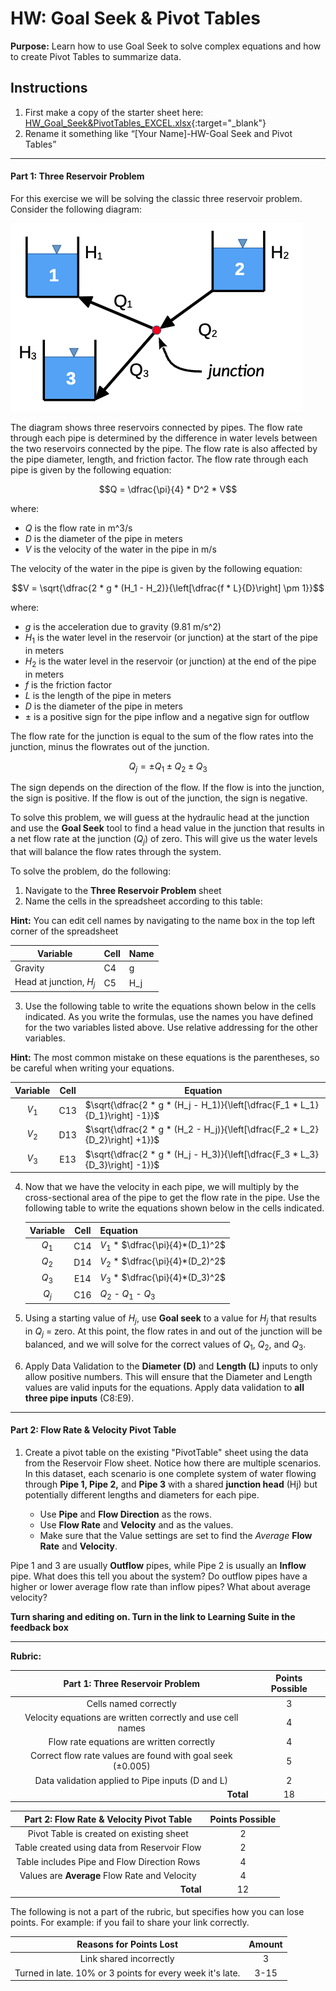 #  HW: Goal Seek & Pivot Tables

**Purpose:** Learn how to use Goal Seek to solve complex equations and how to create Pivot Tables to summarize data.

## Instructions
1. First make a copy of the starter sheet here:
   [HW_Goal_Seek&PivotTables_EXCEL.xlsx](HW_Goal_Seek%26PivotTables_EXCEL.xlsx){:target="_blank"}
2. Rename it something like “[Your Name]-HW-Goal Seek and Pivot Tables”
---

#### Part 1: Three Reservoir Problem

For this exercise we will be solving the classic three reservoir problem. Consider the following diagram:

![three_res.png](images/three_res.png)

The diagram shows three reservoirs connected by pipes. The flow rate through each pipe is determined by the 
difference in water levels between the two reservoirs connected by the pipe. The flow rate is also affected by the pipe diameter, length, and friction factor. The flow rate through each pipe is given by the following equation:

$$Q = \dfrac{\pi}{4} * D^2 * V$$

where: 

- $Q$ is the flow rate in m^3/s
- $D$ is the diameter of the pipe in meters
- $V$ is the velocity of the water in the pipe in m/s

The velocity of the water in the pipe is given by the following equation:

$$V = \sqrt{\dfrac{2 * g * (H_1 - H_2)}{\left[\dfrac{f * L}{D}\right] \pm 1}}$$

where:

- $g$ is the acceleration due to gravity (9.81 m/s^2)
- $H_1$ is the water level in the reservoir (or junction) at the start of the pipe in meters
- $H_2$ is the water level in the reservoir (or junction) at the end of the pipe in meters
- $f$ is the friction factor
- $L$ is the length of the pipe in meters
- $D$ is the diameter of the pipe in meters
- $\pm$ is a positive sign for the pipe inflow and a negative sign for outflow

The flow rate for the junction is equal to the sum of the flow rates into the junction, minus the flowrates out of the 
junction.

$$Q_{j} = \pm Q_{1} \pm Q_{2} \pm Q_{3}$$

The sign depends on the direction of the flow. If the flow is into the junction, the sign is positive. If the flow is out of the junction, the sign is negative.

To solve this problem, we will guess at the hydraulic head at the junction and use the **Goal Seek** tool to find a head 
value
in the 
junction that results in a 
net 
flow 
rate at the junction ($Q_j$) of zero. This will give us the water levels that will balance the flow rates through the 
system.

To solve the problem, do the following:

1. Navigate to the **Three Reservoir Problem** sheet
2. Name the cells in the spreadsheet according to this table:

**Hint:** You can edit cell names by navigating to the name box in the top left corner of the spreadsheet

   | Variable                | Cell | Name |
   |-------------------------|------|------|
   | Gravity                 | C4   | g    |
   | Head at junction, $H_j$ | C5   | H_j  |

3. Use the following table to write the equations shown below in the cells indicated. As you write the formulas, use the names you have defined for the two variables listed above. Use relative addressing for the other variables.

**Hint:** The most common mistake on these equations is the parentheses, so be careful when writing your equations.

   | Variable | Cell | Equation                                                                     |
   |:--------:|:----:|------------------------------------------------------------------------------|
   |  $V_1$   | C13  | $\sqrt{\dfrac{2 * g * (H_j - H_1)}{\left[\dfrac{F_1 * L_1}{D_1}\right] -1}}$ |
   |  $V_2$   | D13  | $\sqrt{\dfrac{2 * g * (H_2 - H_j)}{\left[\dfrac{F_2 * L_2}{D_2}\right] +1}}$ |
   |  $V_3$   | E13  | $\sqrt{\dfrac{2 * g * (H_j - H_3)}{\left[\dfrac{F_3 * L_3}{D_3}\right] -1}}$ |


4. Now that we have the velocity in each pipe, we will multiply by the cross-sectional area of the pipe to get the 
   flow rate in the pipe. Use the 
   following table to write the equations shown below in the cells indicated. 

   | Variable |   Cell   | Equation                         |
   |:--------:|:--------:|----------------------------------|
   |  $Q_1$   |   C14    | $V_1$ * $\dfrac{\pi}{4}*(D_1)^2$ |
   |  $Q_2$   |   D14    | $V_2$ * $\dfrac{\pi}{4}*(D_2)^2$ |
   |  $Q_3$   |   E14    | $V_3$ * $\dfrac{\pi}{4}*(D_3)^2$ |
   |  $Q_j$   |   C16    | $Q_2$ - $Q_1$ - $Q_3$            |

5. Using a starting value of $H_j$, use **Goal seek** to a value for $H_j$ that results in $Q_j$ = zero. At this point,
   the flow rates in and out of the junction will be balanced, and we will solve for the correct values of $Q_1$, 
   $Q_2$, and $Q_3$.

6. Apply Data Validation to the **Diameter (D)** and **Length (L)** inputs to only allow positive numbers. This will 
   ensure that the Diameter and Length values are valid inputs for the equations. Apply data validation to **all 
   three pipe inputs** (C8:E9).

---

#### Part 2: Flow Rate & Velocity Pivot Table
1. Create a pivot table on the existing "PivotTable" sheet using the data from the Reservoir Flow sheet. Notice how 
   there are multiple scenarios. In this dataset, each scenario is one complete system of water flowing through 
   **Pipe 1, Pipe 2,** and **Pipe 3** with a shared **junction head** (Hj) but potentially different lengths and 
   diameters for 
   each pipe. 

   * Use **Pipe** and **Flow Direction** as the rows.
   * Use **Flow Rate** and **Velocity** and  as the values.
   * Make sure that the Value settings are set to find the _Average_ **Flow Rate** and **Velocity**.

Pipe 1 and 3 are usually **Outflow** pipes, while Pipe 2 is usually an **Inflow** pipe. What does this tell you about 
the system? Do outflow pipes have a higher or lower average flow rate than inflow pipes? What about average velocity?

**Turn sharing and editing on. Turn in the link to Learning Suite in the feedback box**

---

**Rubric:**

|               Part 1: Three Reservoir Problem               | Points Possible |
|:-----------------------------------------------------------:|:---------------:|
|                    Cells named correctly                    |        3        |
| Velocity equations are written correctly and use cell names |        4        |
|          Flow rate equations are written correctly          |        4        |
| Correct flow rate values are found with goal seek (±0.005)  |        5        |
|      Data validation applied to Pipe inputs (D and L)       |        2        |
|       <div style="text-align: right">**Total**</div>        |       18        |


|    Part 2: Flow Rate & Velocity Pivot Table    | Points Possible |
|:----------------------------------------------:|:---------------:|
|    Pivot Table is created on existing sheet    |        2        |
|  Table created using data from Reservoir Flow  |        2        |
|  Table includes Pipe and Flow Direction Rows   |        4        |
| Values are **Average** Flow Rate and Velocity  |        4        |
| <div style="text-align: right">**Total**</div> |       12        |

The following is not a part of the rubric, but specifies how you can lose points. For example: if you fail to share 
your link correctly.

|                      **Reasons for Points Lost**                      | **Amount** |  
|:---------------------------------------------------------------------:|:----------:|
|                        Link shared incorrectly                        |     3      |
|       Turned in late. 10% or 3 points for every week it's late.       |    3-15    |
